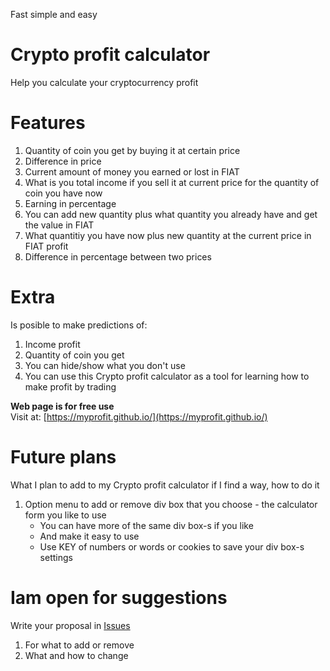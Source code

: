 Fast simple and easy
# Crypto profit calculator
Help you calculate your cryptocurrency profit

# Features
1.  Quantity of coin you get by buying it at certain price
2.  Difference in price
3.  Current amount of money you earned or lost in FIAT
4.  What is you total income if you sell it at current price for the quantity of coin you have now
5.  Earning in percentage
6.  You can add new quantity plus what quantity you already have and get the value in FIAT
7.  What quantitiy you have now plus new quantity at the current price in FIAT profit
8.  Difference in percentage between two prices

# Extra
Is posible to make predictions of:
1.  Income profit
2.  Quantity of coin you get
3.  You can hide/show what you don't use
4.  You can use this Crypto profit calculator as a tool for learning how to make profit by trading

<b>Web page is for free use</b><br>
Visit at: [https://myprofit.github.io/](https://myprofit.github.io/)

# Future plans
What I plan to add to my Crypto profit calculator if I find a way, how to do it
1.  Option menu to add or remove div box that you choose - the calculator form you like to use
    - You can have more of the same div box-s if you like
    - And make it easy to use
    - Use KEY of numbers or words or cookies to save your div box-s settings

# Iam open for suggestions
Write your proposal in [Issues](https://github.com/myprofit/myprofit.github.io/issues)
1. For what to add or remove
2. What and how to change

